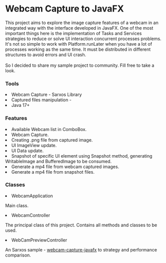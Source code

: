 # Webcam Capture to JavaFX

<p>This project aims to explore the image capture features of a webcam in an 
integrated way with the interface developed in JavaFX. One of the most important 
things here is the implementation of Tasks and Services strategies to reduce or solve
UI interaction concurrent processes problems.<br>It's not so simple to work with 
Platform.runLater when you have a lot of processes working as the same time. It
must be distributed in different structures to avoid errors and UI crash.<br><br>
So I decided to share my sample project to community. Fill free to take a look.</p>

### Tools
<li>Webcam Capture - Sarxos Library</li>
<li>Captured files manipulation - </li>
<li>Java 17+</li>


### Features
<li>Available Webcam list in ComboBox.</li>
<li>Webcam Capture.</li>
<li>Creating .png file from captured image.</li>
<li>UI ImageView update.</li>
<li>UI Data update.</li>
<li>Snapshot of specific UI element using Snapshot method, generating WritableImage and BufferedImage to be consumed.</li>
<li>Generate a mp4 file from webcam captured images.</li>
<li>Generate a mp4 file from snapshot files.</li>

### Classes
<li>WebcamApplication</li>
<p>Main class.</p>
<li>WebcamController</li>
<p>The principal class of this project. Contains all methods and classes to be used.</p>
<li>WebCamPreviewController</li>
<p>An Sarxos sample - <a href="https://github.com/sarxos/webcam-capture/tree/master/webcam-capture-examples/webcam-capture-javafx">webcam-capture-javafx</a> to strategy and performance comparison.</p>